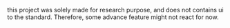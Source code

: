 this project was solely made for research purpose, and does not contains ui to the standard.
Therefore, some advance feature might not react for now.
